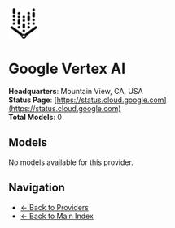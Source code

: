 <img src="./logo.svg" alt="Google Vertex AI Logo" height="60">

# Google Vertex AI

**Headquarters**: Mountain View, CA, USA  
**Status Page**: [https://status.cloud.google.com](https://status.cloud.google.com)  
**Total Models**: 0

## Models

No models available for this provider.

## Navigation

- [← Back to Providers](../README.md)
- [← Back to Main Index](../../README.md)
